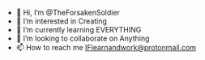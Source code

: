 - 👋 Hi, I’m @TheForsakenSoldier
- 👀 I’m interested in Creating 
- 🌱 I’m currently learning EVERYTHING
- 💞️ I’m looking to collaborate on Anything
- 📫 How to reach me IFlearnandwork@protonmail.com

<!---
TheForsakenSoldier/TheForsakenSoldier is a ✨ special ✨ repository because its `README.md` (this file) appears on your GitHub profile.
You can click the Preview link to take a look at your changes.
--->

